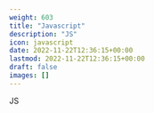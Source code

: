 ```yaml
---
weight: 603
title: "Javascript"
description: "JS"
icon: javascript
date: 2022-11-22T12:36:15+00:00
lastmod: 2022-11-22T12:36:15+00:00
draft: false
images: []
---
```


JS